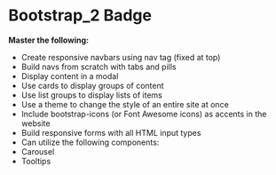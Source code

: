 # Bootstrap_2 Badge

<strong>Master the following:</strong>
<ul>
  <li>Create responsive navbars using nav tag (fixed at top)</li>
  <li>Build navs from scratch with tabs and pills</li>
<li>Display content in a modal</li>
<li>Use cards to display groups of content</li>
<li>Use list groups to display lists of items</li>
<li>Use a theme to change the style of an entire site at once</li>
<li>Include bootstrap-icons (or Font Awesome icons) as accents in the website</li>
<li>Build responsive forms with all HTML input types</li>
<li>Can utilize the following components:</li>
  <li>Carousel</li>
  <li>Tooltips</li>
</ul>
